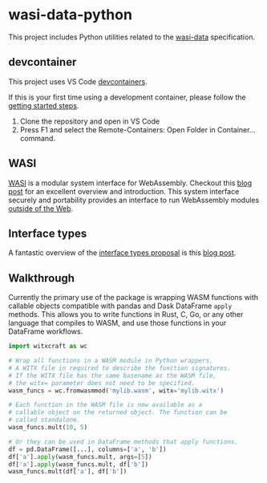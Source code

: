 # wasi-data-python

This project includes Python utilities related to the
[wasi-data](https://github.com/singlestore-labs/wasi-data) specification.

## devcontainer

This project uses VS Code [devcontainers](https://code.visualstudio.com/docs/remote/containers).

If this is your first time using a development container, please follow the [getting started steps](https://aka.ms/vscode-remote/containers/getting-started).

1. Clone the repository and open in VS Code
2. Press F1 and select the Remote-Containers: Open Folder in Container... command.

## WASI

[WASI](https://wasi.dev/) is a modular system interface for WebAssembly. Checkout this [blog post](https://hacks.mozilla.org/2019/03/standardizing-wasi-a-webassembly-system-interface/) for an excellent overview and introduction. This system interface securely
and portability provides an interface to run WebAssembly modules [outside of the Web](https://webassembly.org/docs/non-web/).

## Interface types

A fantastic overview of the [interface types proposal](https://github.com/WebAssembly/interface-types/blob/master/proposals/interface-types/Explainer.md) is this [blog post](https://hacks.mozilla.org/2019/08/webassembly-interface-types/).

## Walkthrough

Currently the primary use of the package is wrapping WASM functions with
callable objects compatible with pandas and Dask DataFrame `apply` methods.
This allows you to write functions in Rust, C, Go, or any other language
that compiles to WASM, and use those functions in your DataFrame workflows.

```python
import witxcraft as wc

# Wrap all functions in a WASM module in Python wrappers.
# A WITX file in required to describe the function signatures.
# If the WITX file has the same basename as the WASM file,
# the witx= parameter does not need to be specified.
wasm_funcs = wc.fromwasmmod('mylib.wasm', witx='mylib.witx')

# Each function in the WASM file is now available as a
# callable object on the returned object. The function can be
# called standalone.
wasm_funcs.mult(10, 5)

# Or they can be used in DataFrame methods that apply functions.
df = pd.DataFrame([...], columns=['a', 'b'])
df['a'].apply(wasm_funcs.mult, args=[5])
df['a'].apply(wasm_funcs.mult, df['b'])
wasm_funcs.mult(df['a'], df['b'])
```
